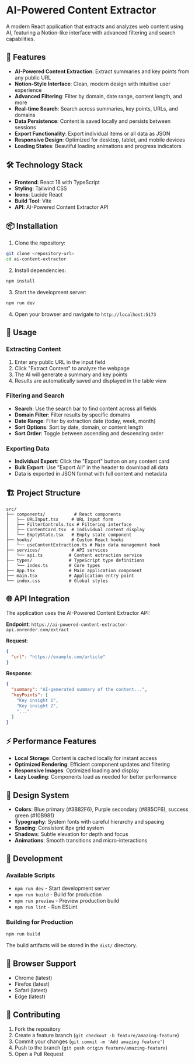 # AI-Powered Content Extractor

A modern React application that extracts and analyzes web content using AI, featuring a Notion-like interface with advanced filtering and search capabilities.

## 🚀 Features

- **AI-Powered Content Extraction**: Extract summaries and key points from any public URL
- **Notion-Style Interface**: Clean, modern design with intuitive user experience
- **Advanced Filtering**: Filter by domain, date range, content length, and more
- **Real-time Search**: Search across summaries, key points, URLs, and domains
- **Data Persistence**: Content is saved locally and persists between sessions
- **Export Functionality**: Export individual items or all data as JSON
- **Responsive Design**: Optimized for desktop, tablet, and mobile devices
- **Loading States**: Beautiful loading animations and progress indicators

## 🛠️ Technology Stack

- **Frontend**: React 18 with TypeScript
- **Styling**: Tailwind CSS
- **Icons**: Lucide React
- **Build Tool**: Vite
- **API**: AI-Powered Content Extractor API

## 📦 Installation

1. Clone the repository:
```bash
git clone <repository-url>
cd ai-content-extractor
```

2. Install dependencies:
```bash
npm install
```

3. Start the development server:
```bash
npm run dev
```

4. Open your browser and navigate to `http://localhost:5173`

## 🔧 Usage

### Extracting Content

1. Enter any public URL in the input field
2. Click "Extract Content" to analyze the webpage
3. The AI will generate a summary and key points
4. Results are automatically saved and displayed in the table view

### Filtering and Search

- **Search**: Use the search bar to find content across all fields
- **Domain Filter**: Filter results by specific domains
- **Date Range**: Filter by extraction date (today, week, month)
- **Sort Options**: Sort by date, domain, or content length
- **Sort Order**: Toggle between ascending and descending order

### Exporting Data

- **Individual Export**: Click the "Export" button on any content card
- **Bulk Export**: Use "Export All" in the header to download all data
- Data is exported in JSON format with full content and metadata

## 🏗️ Project Structure

```
src/
├── components/           # React components
│   ├── URLInput.tsx     # URL input form
│   ├── FilterControls.tsx # Filtering interface
│   ├── ContentCard.tsx  # Individual content display
│   └── EmptyState.tsx   # Empty state component
├── hooks/               # Custom React hooks
│   └── useContentExtraction.ts # Main data management hook
├── services/            # API services
│   └── api.ts          # Content extraction service
├── types/              # TypeScript type definitions
│   └── index.ts        # Core types
├── App.tsx             # Main application component
├── main.tsx            # Application entry point
└── index.css           # Global styles
```

## 🌐 API Integration

The application uses the AI-Powered Content Extractor API:

**Endpoint**: `https://ai-powered-content-extractor-api.onrender.com/extract`

**Request**:
```json
{
  "url": "https://example.com/article"
}
```

**Response**:
```json
{
  "summary": "AI-generated summary of the content...",
  "keyPoints": [
    "Key insight 1",
    "Key insight 2",
    "..."
  ]
}
```

## ⚡ Performance Features

- **Local Storage**: Content is cached locally for instant access
- **Optimized Rendering**: Efficient component updates and filtering
- **Responsive Images**: Optimized loading and display
- **Lazy Loading**: Components load as needed for better performance

## 🎨 Design System

- **Colors**: Blue primary (#3B82F6), Purple secondary (#8B5CF6), success green (#10B981)
- **Typography**: System fonts with careful hierarchy and spacing
- **Spacing**: Consistent 8px grid system
- **Shadows**: Subtle elevation for depth and focus
- **Animations**: Smooth transitions and micro-interactions

## 🚀 Development

### Available Scripts

- `npm run dev` - Start development server
- `npm run build` - Build for production
- `npm run preview` - Preview production build
- `npm run lint` - Run ESLint

### Building for Production

```bash
npm run build
```

The build artifacts will be stored in the `dist/` directory.

## 📱 Browser Support

- Chrome (latest)
- Firefox (latest)
- Safari (latest)
- Edge (latest)

## 🤝 Contributing

1. Fork the repository
2. Create a feature branch (`git checkout -b feature/amazing-feature`)
3. Commit your changes (`git commit -m 'Add amazing feature'`)
4. Push to the branch (`git push origin feature/amazing-feature`)
5. Open a Pull Request

